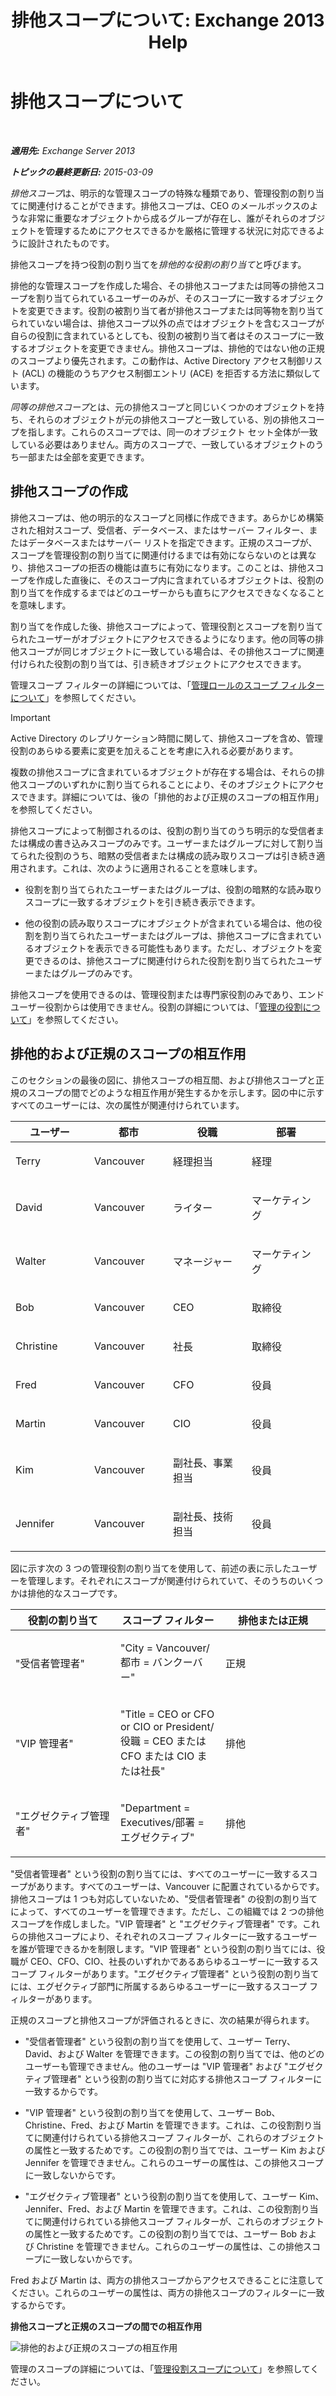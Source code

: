 ﻿---
title: '排他スコープについて: Exchange 2013 Help'
TOCTitle: 排他スコープについて
ms:assetid: 32492622-3b01-4e3b-8288-ed39525eea75
ms:mtpsurl: https://technet.microsoft.com/ja-jp/library/Dd638110(v=EXCHG.150)
ms:contentKeyID: 49896197
ms.date: 04/24/2018
mtps_version: v=EXCHG.150
ms.translationtype: HT
---

# 排他スコープについて

 

_**適用先:** Exchange Server 2013_

_**トピックの最終更新日:** 2015-03-09_

*排他スコープ*は、明示的な管理スコープの特殊な種類であり、管理役割の割り当てに関連付けることができます。排他スコープは、CEO のメールボックスのような非常に重要なオブジェクトから成るグループが存在し、誰がそれらのオブジェクトを管理するためにアクセスできるかを厳格に管理する状況に対応できるように設計されたものです。

排他スコープを持つ役割の割り当てを*排他的な役割の割り当て*と呼びます。

排他的な管理スコープを作成した場合、その排他スコープまたは同等の排他スコープを割り当てられているユーザーのみが、そのスコープに一致するオブジェクトを変更できます。役割の被割り当て者が排他スコープまたは同等物を割り当てられていない場合は、排他スコープ以外の点ではオブジェクトを含むスコープが自らの役割に含まれているとしても、役割の被割り当て者はそのスコープに一致するオブジェクトを変更できません。排他スコープは、排他的ではない他の正規のスコープより優先されます。この動作は、Active Directory アクセス制御リスト (ACL) の機能のうちアクセス制御エントリ (ACE) を拒否する方法に類似しています。

*同等の排他スコープ*とは、元の排他スコープと同じいくつかのオブジェクトを持ち、それらのオブジェクトが元の排他スコープと一致している、別の排他スコープを指します。これらのスコープでは、同一のオブジェクト セット全体が一致している必要はありません。両方のスコープで、一致しているオブジェクトのうち一部または全部を変更できます。

## 排他スコープの作成

排他スコープは、他の明示的なスコープと同様に作成できます。あらかじめ構築された相対スコープ、受信者、データベース、またはサーバー フィルター、またはデータベースまたはサーバー リストを指定できます。正規のスコープが、スコープを管理役割の割り当てに関連付けるまでは有効にならないのとは異なり、排他スコープの拒否の機能は直ちに有効になります。このことは、排他スコープを作成した直後に、そのスコープ内に含まれているオブジェクトは、役割の割り当てを作成するまではどのユーザーからも直ちにアクセスできなくなることを意味します。

割り当てを作成した後、排他スコープによって、管理役割とスコープを割り当てられたユーザーがオブジェクトにアクセスできるようになります。他の同等の排他スコープが同じオブジェクトに一致している場合は、その排他スコープに関連付けられた役割の割り当ては、引き続きオブジェクトにアクセスできます。

管理スコープ フィルターの詳細については、「[管理ロールのスコープ フィルターについて](understanding-management-role-scope-filters-exchange-2013-help.md)」を参照してください。


> [!IMPORTANT]
> Active Directory のレプリケーション時間に関して、排他スコープを含め、管理役割のあらゆる要素に変更を加えることを考慮に入れる必要があります。



複数の排他スコープに含まれているオブジェクトが存在する場合は、それらの排他スコープのいずれかに割り当てられることにより、そのオブジェクトにアクセスできます。詳細については、後の「排他的および正規のスコープの相互作用」を参照してください。

排他スコープによって制御されるのは、役割の割り当てのうち明示的な受信者または構成の書き込みスコープのみです。ユーザーまたはグループに対して割り当てられた役割のうち、暗黙の受信者または構成の読み取りスコープは引き続き適用されます。これは、次のように適用されることを意味します。

  - 役割を割り当てられたユーザーまたはグループは、役割の暗黙的な読み取りスコープに一致するオブジェクトを引き続き表示できます。

  - 他の役割の読み取りスコープにオブジェクトが含まれている場合は、他の役割を割り当てられたユーザーまたはグループは、排他スコープに含まれているオブジェクトを表示できる可能性もあります。ただし、オブジェクトを変更できるのは、排他スコープに関連付けられた役割を割り当てられたユーザーまたはグループのみです。

排他スコープを使用できるのは、管理役割または専門家役割のみであり、エンド ユーザー役割からは使用できません。役割の詳細については、「[管理の役割について](understanding-management-roles-exchange-2013-help.md)」を参照してください。

## 排他的および正規のスコープの相互作用

このセクションの最後の図に、排他スコープの相互間、および排他スコープと正規のスコープの間でどのような相互作用が発生するかを示します。図の中に示すすべてのユーザーには、次の属性が関連付けられています。


<table>
<colgroup>
<col style="width: 25%" />
<col style="width: 25%" />
<col style="width: 25%" />
<col style="width: 25%" />
</colgroup>
<thead>
<tr class="header">
<th>ユーザー</th>
<th>都市</th>
<th>役職</th>
<th>部署</th>
</tr>
</thead>
<tbody>
<tr class="odd">
<td><p>Terry</p></td>
<td><p>Vancouver</p></td>
<td><p>経理担当</p></td>
<td><p>経理</p></td>
</tr>
<tr class="even">
<td><p>David</p></td>
<td><p>Vancouver</p></td>
<td><p>ライター</p></td>
<td><p>マーケティング</p></td>
</tr>
<tr class="odd">
<td><p>Walter</p></td>
<td><p>Vancouver</p></td>
<td><p>マネージャー</p></td>
<td><p>マーケティング</p></td>
</tr>
<tr class="even">
<td><p>Bob</p></td>
<td><p>Vancouver</p></td>
<td><p>CEO</p></td>
<td><p>取締役</p></td>
</tr>
<tr class="odd">
<td><p>Christine</p></td>
<td><p>Vancouver</p></td>
<td><p>社長</p></td>
<td><p>取締役</p></td>
</tr>
<tr class="even">
<td><p>Fred</p></td>
<td><p>Vancouver</p></td>
<td><p>CFO</p></td>
<td><p>役員</p></td>
</tr>
<tr class="odd">
<td><p>Martin</p></td>
<td><p>Vancouver</p></td>
<td><p>CIO</p></td>
<td><p>役員</p></td>
</tr>
<tr class="even">
<td><p>Kim</p></td>
<td><p>Vancouver</p></td>
<td><p>副社長、事業担当</p></td>
<td><p>役員</p></td>
</tr>
<tr class="odd">
<td><p>Jennifer</p></td>
<td><p>Vancouver</p></td>
<td><p>副社長、技術担当</p></td>
<td><p>役員</p></td>
</tr>
</tbody>
</table>


図に示す次の 3 つの管理役割の割り当てを使用して、前述の表に示したユーザーを管理します。それぞれにスコープが関連付けられていて、そのうちのいくつかは排他的なスコープです。


<table>
<colgroup>
<col style="width: 33%" />
<col style="width: 33%" />
<col style="width: 33%" />
</colgroup>
<thead>
<tr class="header">
<th>役割の割り当て</th>
<th>スコープ フィルター</th>
<th>排他または正規</th>
</tr>
</thead>
<tbody>
<tr class="odd">
<td><p>&quot;受信者管理者&quot;</p></td>
<td><p>&quot;City = Vancouver/都市 = バンクーバー&quot;</p></td>
<td><p>正規</p></td>
</tr>
<tr class="even">
<td><p>&quot;VIP 管理者&quot;</p></td>
<td><p>&quot;Title = CEO or CFO or CIO or President/役職 = CEO または CFO または CIO または社長&quot;</p></td>
<td><p>排他</p></td>
</tr>
<tr class="odd">
<td><p>&quot;エグゼクティブ管理者&quot;</p></td>
<td><p>&quot;Department = Executives/部署 = エグゼクティブ&quot;</p></td>
<td><p>排他</p></td>
</tr>
</tbody>
</table>


"受信者管理者" という役割の割り当てには、すべてのユーザーに一致するスコープがあります。すべてのユーザーは、Vancouver に配置されているからです。排他スコープは 1 つも対応していないため、"受信者管理者" の役割の割り当てによって、すべてのユーザーを管理できます。ただし、この組織では 2 つの排他スコープを作成しました。"VIP 管理者" と "エグゼクティブ管理者" です。これらの排他スコープにより、それぞれのスコープ フィルターに一致するユーザーを誰が管理できるかを制限します。"VIP 管理者" という役割の割り当てには、役職が CEO、CFO、CIO、社長のいずれかであるあらゆるユーザーに一致するスコープ フィルターがあります。"エグゼクティブ管理者" という役割の割り当てには、エグゼクティブ部門に所属するあらゆるユーザーに一致するスコープ フィルターがあります。

正規のスコープと排他スコープが評価されるときに、次の結果が得られます。

  - "受信者管理者" という役割の割り当てを使用して、ユーザー Terry、David、および Walter を管理できます。この役割の割り当てでは、他のどのユーザーも管理できません。他のユーザーは "VIP 管理者" および "エグゼクティブ管理者" という役割の割り当てに対応する排他スコープ フィルターに一致するからです。

  - "VIP 管理者" という役割の割り当てを使用して、ユーザー Bob、Christine、Fred、および Martin を管理できます。これは、この役割割り当てに関連付けられている排他スコープ フィルターが、これらのオブジェクトの属性と一致するためです。この役割の割り当てでは、ユーザー Kim および Jennifer を管理できません。これらのユーザーの属性は、この排他スコープに一致しないからです。

  - "エグゼクティブ管理者" という役割の割り当てを使用して、ユーザー Kim、Jennifer、Fred、および Martin を管理できます。これは、この役割割り当てに関連付けられている排他スコープ フィルターが、これらのオブジェクトの属性と一致するためです。この役割の割り当てでは、ユーザー Bob および Christine を管理できません。これらのユーザーの属性は、この排他スコープに一致しないからです。

Fred および Martin は、両方の排他スコープからアクセスできることに注意してください。これらのユーザーの属性は、両方の排他スコープのフィルターに一致するからです。

**排他スコープと正規のスコープの間での相互作用**

![排他的および正規のスコープの相互作用](images/Dd638110.0aa26d1d-1fa6-44d8-802d-83d75cd2624c(EXCHG.150).jpg "排他的および正規のスコープの相互作用")

管理のスコープの詳細については、「[管理役割スコープについて](understanding-management-role-scopes-exchange-2013-help.md)」を参照してください。


